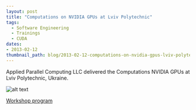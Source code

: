 ```yaml
---
layout: post
title: "Computations on NVIDIA GPUs at Lviv Polytechnic"
tags:
  - Software Engineering
  - Trainings
  - CUDA
dates:
- 2013-02-12
thumbnail_path: blog/2013-02-12-computations-on-nvidia-gpus-lviv-polytechnic-ukraine/lviv_polytech_logo.png
---
```


Applied Parallel Computing LLC delivered the Computations NVIDIA GPUs at Lviv Polytechnic, Ukraine.


![alt text](\assets\img\blog\2013-02-12-computations-on-nvidia-gpus-lviv-polytechnic-ukraine/\lviv_polytech_logo.png "Logo Title Text 1")

[Workshop program](\assets\img\blog\2013-02-12-computations-on-nvidia-gpus-lviv-polytechnic-ukraine\program.pdf)
